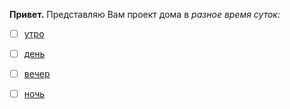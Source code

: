 **Привет.**
Представляю Вам проект дома в _разное время суток:_

- [ ] [утро](README0.md)

- [ ] [день](README1.md)

- [ ] [вечер](README2.md)

- [ ] [ночь](README3.md)